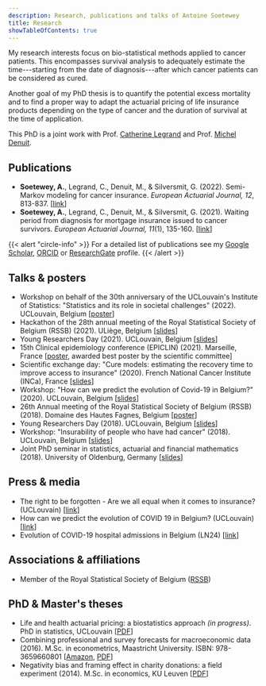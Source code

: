 ```yaml
---
description: Research, publications and talks of Antoine Soetewey
title: Research
showTableOfContents: true
---
```


My research interests focus on bio-statistical methods applied to cancer patients. This encompasses survival analysis to adequately estimate the time---starting from the date of diagnosis---after which cancer patients can be considered as cured.

Another goal of my PhD thesis is to quantify the potential excess mortality and to find a proper way to adapt the actuarial pricing of life insurance products depending on the type of cancer and the duration of survival at the time of application.

This PhD is a joint work with Prof. <a href="https://scholar.google.com/citations?user=xyQwjrUAAAAJ" target="_blank" rel="noopener">Catherine Legrand</a> and Prof. <a href="https://scholar.google.com/citations?hl=en&user=P1d_AKAAAAAJ" target="_blank" rel="noopener">Michel Denuit</a>.
<!---I also like to apply statistics and technology to health and educational issues or for social good, commonly referred as data for good.--->

## Publications

<ul>
    <li><b>Soetewey, A.</b>, Legrand, C., Denuit, M., & Silversmit, G. (2022). Semi-Markov modeling for cancer insurance. <i>European Actuarial Journal, 12</i>, 813-837. [<a href="https://rdcu.be/c0n9F" target="_blank" rel="noopener">link</a>]</li>
    <li><b>Soetewey, A.</b>, Legrand, C., Denuit, M., & Silversmit, G. (2021). Waiting period from diagnosis for mortgage insurance issued to cancer survivors. <i>European Actuarial Journal, 11</i>(1), 135-160. [<a href="https://rdcu.be/c0n9V" target="_blank" rel="noopener">link</a>]</li>
</ul>

{{< alert "circle-info" >}}
For a detailed list of publications see my <a href="https://scholar.google.com/citations?user=1P7ThwUAAAAJ" target="_blank" rel="noopener">Google Scholar</a>, <a href="https://orcid.org/0000-0001-8159-0804" target="_blank" rel="noopener">ORCID</a> or <a href="https://www.researchgate.net/profile/Antoine-Soetewey" target="_blank" rel="noopener">ResearchGate</a> profile.
{{< /alert >}}

## Talks & posters

<ul>
    <li>Workshop on behalf of the 30th anniversary of the UCLouvain's Institute of Statistics: "Statistics and its role in societal challenges"</a> (2022). UCLouvain, Belgium [<a href="/files/Poster_30_years_ISBA.pdf">poster</a>]</li>
    <li>Hackathon of the 28th annual meeting of the Royal Statistical Society of Belgium (RSSB)</a> (2021). ULiège, Belgium [<a href="/files/slides_rssbhackathon2021.pdf">slides</a>]</li>
    <li>Young Researchers Day (2021). UCLouvain, Belgium [<a href="/files/YRD_2021.pdf">slides</a>]</li>
    <li>15th Clinical epidemiology conference (EPICLIN) (2021). Marseille, France [<a href="/files/Poster_EPICLIN_2021.pdf">poster</a>, awarded best poster by the scientific committee]</li>
    <li>Scientific exchange day: "Cure models: estimating the recovery time to improve access to insurance" (2020). French National Cancer Institute (INCa), France [<a href="/files/Journee_modeles_de_guerison.pdf">slides</a>]</li>
    <li>Workshop: "How can we predict the evolution of Covid-19 in Belgium?"</a> (2020). UCLouvain, Belgium [<a href="/files/slides-how-can-we-predict-the-evolution-of-covid-19-in-Belgium.pdf">slides</a>]</li>
    <li>26th Annual meeting of the Royal Statistical Society of Belgium (RSSB)</a> (2018). Domaine des Hautes Fagnes, Belgium [<a href="/files/Poster_RSSB_2018.pdf">poster</a>]</li>
    <li>Young Researchers Day</a> (2018). UCLouvain, Belgium [<a href="/files/YRD_2018_AntoineSoetewey.pdf">slides</a>]</li>
    <li>Workshop: "Insurability of people who have had cancer"</a> (2018). UCLouvain, Belgium [<a href="/files/Workshop_May_29__2018___Assurabilit__des_personnes_ayant_eu_un_cancer__.pdf">slides</a>]</li>
    <li>Joint PhD seminar in statistics, actuarial and financial mathematics (2018). University of Oldenburg, Germany [<a href="/files/Slides_Oldenburg_AntoineSoetewey.pdf">slides</a>]</li>
</ul>

## Press & media

<ul>
    <li>The right to be forgotten - Are we all equal when it comes to insurance? (UCLouvain) [<a href="https://uclouvain.be/en/research-institutes/lidam/news/le-droit-a-l-oubli-sommes-nous-tous-egaux-face-aux-assurances.html" target="_blank" rel="noopener">link</a>]</li>
    <li>How can we predict the evolution of COVID 19 in Belgium? (UCLouvain) [<a href="https://uclouvain.be/fr/instituts-recherche/lidam/actualites/how-can-we-predict-the-evolution-of-covid-19-in-belgium.html" target="_blank" rel="noopener">link</a>]</li>
    <li>Evolution of COVID-19 hospital admissions in Belgium (LN24) [<a href="https://www.facebook.com/watch/live/?v=1173890509637511" target="_blank" rel="noopener">link</a>]</li>
</ul>

## Associations & affiliations

<ul>
<li>Member of the Royal Statistical Society of Belgium (<a href="https://rssb.be/" target="_blank" rel="noopener">RSSB</a>)</li>
</ul>

## PhD & Master's theses

<ul>
<li>Life and health actuarial pricing: a biostatistics approach <i>(in progress)</i>. PhD in statistics, UCLouvain [<a href="/files/Thesis_abstract_EN.pdf">PDF</a>]</li>
<li>Combining professional and survey forecasts for macroeconomic data (2016). M.Sc. in econometrics, Maastricht University. ISBN: 978-3659660801 [<a href="https://www.amazon.com/Combining-professional-survey-forecasts-macroeconomic/dp/3659660809/ref=sr_1_1?s=books&amp;ie=UTF8&amp;qid=1483904672&amp;sr=1-1" target="_blank" rel="noopener">Amazon</a>, <a href="/files/SOETEWEY-ANTOINE-6083256-ECONOMETRICS-THESIS.pdf">PDF</a>]</li>
<li>Negativity bias and framing effect in charity donations: a field experiment (2014). M.Sc. in economics, KU Leuven [<a href="/files/Thesis_Antoine_Soetewey_MSc_Eco.pdf">PDF</a>]</li>
</ul>
